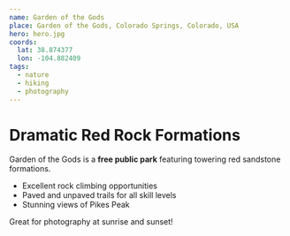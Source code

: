 ```yaml
---
name: Garden of the Gods
place: Garden of the Gods, Colorado Springs, Colorado, USA
hero: hero.jpg
coords:
  lat: 38.874377
  lon: -104.882409
tags:
  - nature
  - hiking
  - photography
---
```


# Dramatic Red Rock Formations

Garden of the Gods is a **free public park** featuring towering red sandstone formations.

- Excellent rock climbing opportunities
- Paved and unpaved trails for all skill levels
- Stunning views of Pikes Peak

Great for photography at sunrise and sunset!
